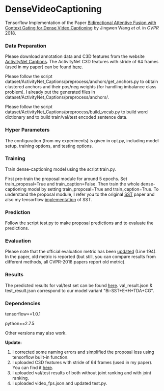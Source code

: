 # DenseVideoCaptioning

Tensorflow Implementation of the Paper [Bidirectional Attentive Fusion with Context Gating for Dense Video Captioning](https://arxiv.org/abs/1804.00100) by Jingwen Wang *et al.* in *CVPR* 2018.

### Data Preparation

Please download annotation data and C3D features from the website [ActivityNet Captions](https://cs.stanford.edu/people/ranjaykrishna/densevid/). The ActivityNet C3D features with stride of 64 frames (used in my paper) can be found [here](https://drive.google.com/file/d/1D6-sDPEkOJX32h0-EclxpiEmiMkNGybo/view?usp=sharing).

Please follow the script dataset/ActivityNet_Captions/preprocess/anchors/get_anchors.py to obtain clustered anchors and their pos/neg weights (for handling imbalance class problem). I already put the generated files in dataset/ActivityNet_Captions/preprocess/anchors/.

Please follow the script dataset/ActivityNet_Captions/preprocess/build_vocab.py to build word dictionary and to build train/val/test encoded sentence data.

### Hyper Parameters

The configuration (from my experiments) is given in opt.py, including model setup, training options, and testing options.

### Training

Train dense-captioning model using the script train.py.

First pre-train the proposal module for around 5 epochs. Set train_proposal=True and train_caption=False. Then train the whole dense-captioning model by setting train_proposal=True and train_caption=True. To understand the proposal module, I refer you to the original [SST](http://openaccess.thecvf.com/content_cvpr_2017/papers/Buch_SST_Single-Stream_Temporal_CVPR_2017_paper.pdf) paper and also my tensorflow [implementation](https://github.com/JaywongWang/SST-Tensorflow) of SST.

### Prediction

Follow the script test.py to make proposal predictions and to evaluate the predictions.

### Evaluation

Please note that the official evaluation metric has been [updated](https://github.com/ranjaykrishna/densevid_eval/commit/bbbd49d31a038acf2642f7ae158bb6b9da6937fc) (Line 194). In the paper, old metric is reported (but still, you can compare results from different methods, all CVPR-2018 papers report old metric).

### Results

The predicted results for val/test set can be found [here](https://drive.google.com/drive/folders/1KZfzoTV3qqtnzALwZgd5IU5BRkj69SZ8?usp=sharing). val_result.json & test_result.json correspond to our model variant "Bi-SST+E+H+TDA+CG".

### Dependencies

tensorflow==1.0.1

python==2.7.5

Other versions may also work.

**Update:** 
1. I corrected some naming errors and simplified the proposal loss using tensorflow built-in function.
2. I uploaded C3D features with stride of 64 frames (used in my paper). You can find it [here](https://drive.google.com/file/d/1D6-sDPEkOJX32h0-EclxpiEmiMkNGybo/view?usp=sharing).
3. I uploaded val/test results of both without joint ranking and with joint ranking.
4. I uploaded video_fps.json and updated test.py.
